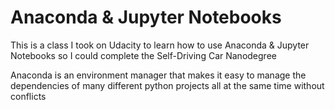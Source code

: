 # Anaconda & Jupyter Notebooks

This is a class I took on Udacity to learn how to use Anaconda & Jupyter Notebooks so I could complete the Self-Driving Car Nanodegree

Anaconda is an environment manager that makes it easy to manage the dependencies of many different python projects all at the same time without conflicts

